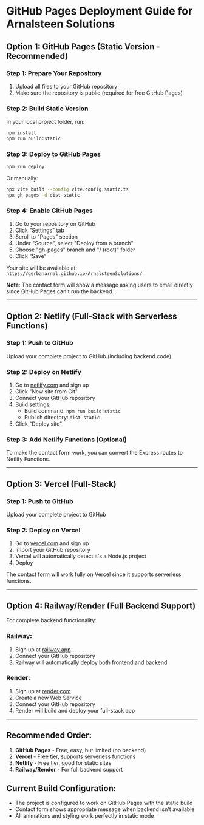 # GitHub Pages Deployment Guide for Arnalsteen Solutions

## Option 1: GitHub Pages (Static Version - Recommended)

### Step 1: Prepare Your Repository
1. Upload all files to your GitHub repository
2. Make sure the repository is public (required for free GitHub Pages)

### Step 2: Build Static Version
In your local project folder, run:
```bash
npm install
npm run build:static
```

### Step 3: Deploy to GitHub Pages
```bash
npm run deploy
```

Or manually:
```bash
npx vite build --config vite.config.static.ts
npx gh-pages -d dist-static
```

### Step 4: Enable GitHub Pages
1. Go to your repository on GitHub
2. Click "Settings" tab
3. Scroll to "Pages" section
4. Under "Source", select "Deploy from a branch"
5. Choose "gh-pages" branch and "/ (root)" folder
6. Click "Save"

Your site will be available at: `https://gerbanarnal.github.io/ArnalsteenSolutions/`

**Note**: The contact form will show a message asking users to email directly since GitHub Pages can't run the backend.

---

## Option 2: Netlify (Full-Stack with Serverless Functions)

### Step 1: Push to GitHub
Upload your complete project to GitHub (including backend code)

### Step 2: Deploy on Netlify
1. Go to [netlify.com](https://netlify.com) and sign up
2. Click "New site from Git"
3. Connect your GitHub repository
4. Build settings:
   - Build command: `npm run build:static`
   - Publish directory: `dist-static`
5. Click "Deploy site"

### Step 3: Add Netlify Functions (Optional)
To make the contact form work, you can convert the Express routes to Netlify Functions.

---

## Option 3: Vercel (Full-Stack)

### Step 1: Push to GitHub
Upload your complete project to GitHub

### Step 2: Deploy on Vercel
1. Go to [vercel.com](https://vercel.com) and sign up
2. Import your GitHub repository
3. Vercel will automatically detect it's a Node.js project
4. Deploy

The contact form will work fully on Vercel since it supports serverless functions.

---

## Option 4: Railway/Render (Full Backend Support)

For complete backend functionality:

### Railway:
1. Sign up at [railway.app](https://railway.app)
2. Connect your GitHub repository
3. Railway will automatically deploy both frontend and backend

### Render:
1. Sign up at [render.com](https://render.com)
2. Create a new Web Service
3. Connect your GitHub repository
4. Render will build and deploy your full-stack app

---

## Recommended Order:
1. **GitHub Pages** - Free, easy, but limited (no backend)
2. **Vercel** - Free tier, supports serverless functions
3. **Netlify** - Free tier, good for static sites
4. **Railway/Render** - For full backend support

## Current Build Configuration:
- The project is configured to work on GitHub Pages with the static build
- Contact form shows appropriate message when backend isn't available
- All animations and styling work perfectly in static mode
